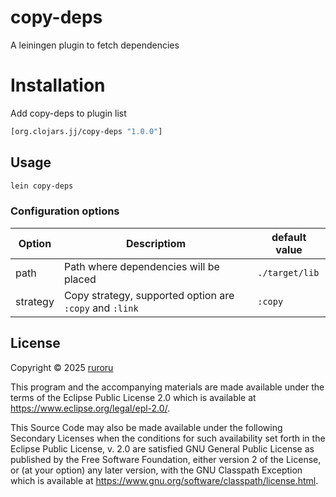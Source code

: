 # copy-deps
A leiningen plugin to fetch dependencies

# Installation

Add copy-deps to plugin list

```clojure
[org.clojars.jj/copy-deps "1.0.0"]
```

## Usage

```bash
lein copy-deps
```

### Configuration options

| Option   | Descriptiom                                             | default value  | 
|----------|---------------------------------------------------------|----------------|
| path     | Path where dependencies will be placed                  | `./target/lib` |
| strategy | Copy strategy, supported option are `:copy` and `:link` | `:copy`        |


## License

Copyright © 2025 [ruroru](https://github.com/ruroru)

This program and the accompanying materials are made available under the
terms of the Eclipse Public License 2.0 which is available at
https://www.eclipse.org/legal/epl-2.0/.

This Source Code may also be made available under the following Secondary
Licenses when the conditions for such availability set forth in the Eclipse
Public License, v. 2.0 are satisfied GNU General Public License as published by
the Free Software Foundation, either version 2 of the License, or (at your
option) any later version, with the GNU Classpath Exception which is available
at https://www.gnu.org/software/classpath/license.html.